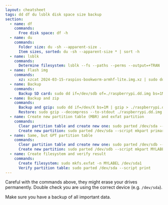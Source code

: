 ```yaml
---
layout: cheatsheet
tags: dd df du lsblk disk space size backup
section:
  - name: df
    commands:
      Free disk space: df -h
  - name: du
    commands:
      Folder size: du -sh --apparent-size .
      Item sizes, sorted: du -sh --apparent-size * | sort -h
  - name: lsblk
    commands:
      Determine filesystem: lsblk --fs --paths --perms --output=+TRAN
  - name: Flash img
    commands:
      xz: xzcat 2024-03-15-raspios-bookworm-armhf-lite.img.xz | sudo dd of=/dev/mmcbzz0 bs=1M oflag=sync status=progress
  - name: Backup
    commands:
      Backup SD card: sudo dd if=/dev/sdb of=./raspberrypi.dd.img bs=1M status=progress
  - name: Backup and zip
    commands:
      Backup and gzip: sudo dd if=/dev/X bs=1M | gzip > ./raspberrypi.dd.img.gz
      Restore: sudo gzip --decompress --to-stdout ./raspberrypi.dd.img.gz | sudo dd of=/dev/X bs=1M
  - name: Create new partition table (MBR) and exfat partition
    commands:
      Clear partition table and create new one: sudo parted /dev/sda --script mklabel msdos
      Create new partition: sudo parted /dev/sda --script mkpart primary 0% 100%
  - name: Same, but GPT partition table
    commands:
      Clear partition table and create new one: sudo parted /dev/sdb --script mklabel gpt
      Create new partition: sudo parted /dev/sdb --script mkpart MYLABEL 0% 100%
  - name: Create filesystem and verify result
    commands:
      Create filesystem: sudo mkfs.exfat -n MYLABEL /dev/sda1
      Verify partition table: sudo parted /dev/sda --script print
---
```


Careful with the commands above, they might erase
your drives permanently.
Double check you are using the correct device (e.g. `/dev/sda`).

Make sure you have a backup of all important data.
